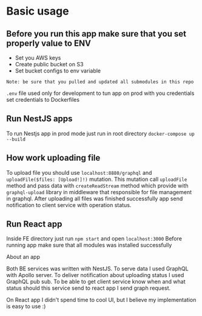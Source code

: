 # Basic usage

## Before you run this app make sure that you set properly value to ENV

- Set you AWS keys
- Create public bucket on S3
- Set bucket configs to env variable

`Note: be sure that you pulled and updated all submodules in this repo`

`.env` file used only for development to tun app on prod with you credentials set credentials to Dockerfiles

## Run NestJS apps

To run Nestjs app in prod mode just run in root directory `docker-compose up --build`

## How work uploading file

To upload file you should use `localhost:8880/graphql` and `uploadFile($files: [Upload!]!)` mutation. This mutation call `uploadFile` method and pass data with `createReadStream` method which provide with `graphql-upload` library in middleware that responsible for file management in graphql. After uploading all files was finished successfully app send notification to client service with operation status.

## Run React app

Inside FE directory just run `npm start` and open `localhost:3000`
Before running app make sure that all modules was installed successfully

About an app

Both BE services was written with NestJS. To serve data I used GraphQL with Apollo server. To deliver notification about uploading status I used GraphQL pub sub. To be able to get client service know when and what status should this service send to react app I send graph request.

On React app I didn't spend time to cool UI, but I believe my implementation is easy to use :)

